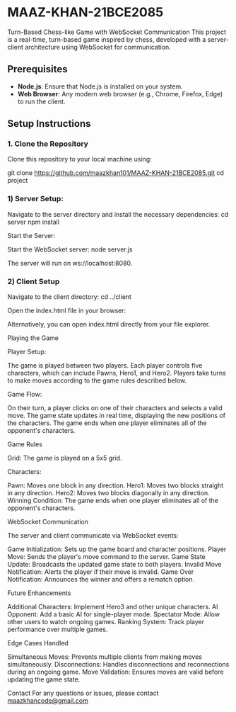 # MAAZ-KHAN-21BCE2085
Turn-Based Chess-like Game with WebSocket Communication This project is a real-time, turn-based game inspired by chess, developed with a server-client architecture using WebSocket for communication.



## Prerequisites
- **Node.js**: Ensure that Node.js is installed on your system.
- **Web Browser**: Any modern web browser (e.g., Chrome, Firefox, Edge) to run the client.

## Setup Instructions

### 1. Clone the Repository
Clone this repository to your local machine using:

git clone https://github.com/maazkhan101/MAAZ-KHAN-21BCE2085.git
cd project



<h3>1) Server Setup:</h3>

Navigate to the server directory and install the necessary dependencies:
    cd server
    npm install


Start the Server:

Start the WebSocket server:
   node server.js


The server will run on ws://localhost:8080.


<h3>2) Client Setup</h3>

Navigate to the client directory:
    cd ../client

Open the index.html file in your browser:

Alternatively, you can open index.html directly from your file explorer.


Playing the Game

Player Setup:

The game is played between two players. Each player controls five characters, which can include Pawns, Hero1, and Hero2.
Players take turns to make moves according to the game rules described below.

Game Flow:

On their turn, a player clicks on one of their characters and selects a valid move.
The game state updates in real time, displaying the new positions of the characters.
The game ends when one player eliminates all of the opponent's characters.

Game Rules

Grid: The game is played on a 5x5 grid.

Characters:

Pawn: Moves one block in any direction.
Hero1: Moves two blocks straight in any direction.
Hero2: Moves two blocks diagonally in any direction.
Winning Condition: The game ends when one player eliminates all of the opponent's characters.

WebSocket Communication

The server and client communicate via WebSocket events:

Game Initialization: Sets up the game board and character positions.
Player Move: Sends the player's move command to the server.
Game State Update: Broadcasts the updated game state to both players.
Invalid Move Notification: Alerts the player if their move is invalid.
Game Over Notification: Announces the winner and offers a rematch option.

Future Enhancements

Additional Characters: Implement Hero3 and other unique characters.
AI Opponent: Add a basic AI for single-player mode.
Spectator Mode: Allow other users to watch ongoing games.
Ranking System: Track player performance over multiple games.

Edge Cases Handled

Simultaneous Moves: Prevents multiple clients from making moves simultaneously.
Disconnections: Handles disconnections and reconnections during an ongoing game.
Move Validation: Ensures moves are valid before updating the game state.

Contact
For any questions or issues, please contact maazkhancode@gmail.com
